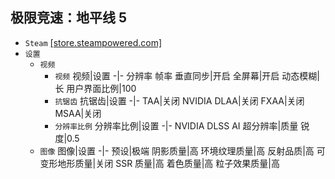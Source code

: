 ## 极限竞速：地平线 5
* `Steam` [[store.steampowered.com]](https://store.steampowered.com/app/1551360/_5/)
* `设置`
  * `视频`
    * `视频`
      视频|设置
      -|-
      分辨率
      帧率
      垂直同步|开启
      全屏幕|开启
      动态模糊|长
      用户界面比例|100
    * `抗锯齿`
      抗锯齿|设置
      -|-
      TAA|关闭
      NVIDIA DLAA|关闭
      FXAA|关闭
      MSAA|关闭
    * `分辨率比例`
      分辨率比例|设置
      -|-
      NVIDIA DLSS AI 超分辨率|质量
      锐度|0.5
  * `图像`
    图像|设置
    -|-
    预设|极端
    阴影质量|高
    环境纹理质量|高
    反射品质|高
    可变形地形质量|关闭
    SSR 质量|高
    着色质量|高
    粒子效果质量|高